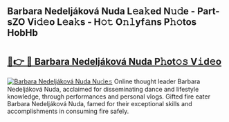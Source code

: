 ## Barbara Nedeljáková Nuda L𝚎a𝚔ed N𝚞𝚍e - Part-sZO Vi𝚍𝚎o L𝚎a𝚔s - H𝚘𝚝 O𝚗𝚕yf𝚊ns P𝚑𝚘tos HobHb

# <h2><a href="http://kff7f7n.oniu.top/?m=Barbara+Nedelj%c3%a1kov%c3%a1+Nuda">🔗👉 🔴 Barbara Nedeljáková Nuda P𝚑ot𝚘𝚜 V𝚒d𝚎o</a></h2>

[![Barbara Nedeljáková Nuda Nu𝚍e𝚜](https://i.imgur.com/0qMVB7G.gif)](http://kff7f7n.oniu.top/?m=Barbara+Nedelj%c3%a1kov%c3%a1+Nuda)
Online thought leader Barbara Nedeljáková Nuda, acclaimed for disseminating dance and lifestyle knowledge, through performances and personal vlogs. Gifted fire eater Barbara Nedeljáková Nuda, famed for their exceptional skills and accomplishments in consuming fire safely.  
